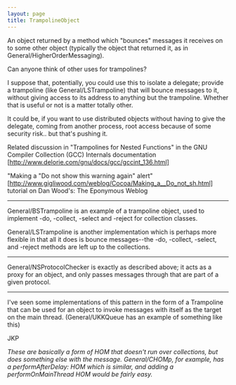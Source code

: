 ```yaml
---
layout: page
title: TrampolineObject
---
```





An object returned by a method which "bounces" messages it receives on to some other object (typically the object that returned it, as in General/HigherOrderMessaging).

Can anyone think of other uses for trampolines?

I suppose that, potentially, you could use this to isolate a delegate; provide a trampoline (like General/LSTrampoline) that will bounce messages to it, without giving access to its address to anything but the trampoline. Whether that is useful or not is a matter totally other.

It could be, if you want to use distributed objects without having to give the delegate, coming from another process, root access because of some security risk.. but that's pushing it.

Related discussion in  "Trampolines for Nested Functions" in the GNU Compiler Collection (GCC) Internals documentation [http://www.delorie.com/gnu/docs/gcc/gccint_136.html]

"Making a "Do not show this warning again" alert"
[http://www.gigliwood.com/weblog/Cocoa/Making_a__Do_not_sh.html] tutorial on Dan Wood's: The Eponymous Weblog

----

General/BSTrampoline is an example of a trampoline object, used to implement -do, -collect, -select and -reject for collection classes.

General/LSTrampoline is another implementation which is perhaps more flexible in that all it does is bounce messages--the -do, -collect, -select, and -reject methods are left up to the collections.

----

General/NSProtocolChecker is exactly as described above; it acts as a proxy for an object, and only passes messages through that are part of a given protocol.

----

I've seen some implementations of this pattern in the form of a Trampoline that can be used for an object to invoke messages with itself as the target on the main thread.  (General/UKKQueue has an example of something like this)

JKP

*These are basically a form of HOM that doesn't run over collections, but does something else with the message. General/CHOMp, for example, has a     performAfterDelay: HOM which is similar, and adding a     performOnMainThread HOM would be fairly easy.*
